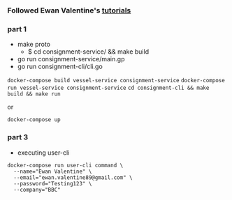### Followed **Ewan Valentine**'s [tutorials](https://ewanvalentine.io/microservices-in-golang-part-1)
### part 1
- make proto
    - $ cd consignment-service/ && make build 
- go run consignment-service/main.gp
- go run consignment-cli/cli.go

`docker-compose build vessel-service consignment-service`
`docker-compose run vessel-service consignment-service`
`cd consignment-cli && make build && make run`

or 

`docker-compose up`

### part 3
- executing user-cli
```
docker-compose run user-cli command \
  --name="Ewan Valentine" \
  --email="ewan.valentine89@gmail.com" \
  --password="Testing123" \
  --company="BBC"
```